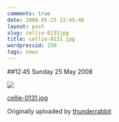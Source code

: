 ```yaml
---
comments: true
date: 2008-05-25 12:45:48
layout: post
slug: cellie-0131jpg
title: cellie-0131.jpg
wordpressid: 150
tags: news
---
```


##12:45 Sunday 25 May 2008


[![](http://farm4.static.flickr.com/3127/2520328492_5bef71441e.jpg)](http://www.flickr.com/photos/thunderrabbit/2520328492/)
  


[cellie-0131.jpg](http://www.flickr.com/photos/thunderrabbit/2520328492/)
  

Originally uploaded by [thunderrabbit](http://www.flickr.com/people/thunderrabbit/)





  

